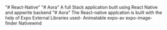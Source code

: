 "# React-Native" 
"# Aora" 
A full Stack application built using React Native and appwrite backend
"# Aora" 
The React-native applcation is built with the help of Expo
External Libraries used-
Animatable
expo-av
expo-image-finder
Nativewind
